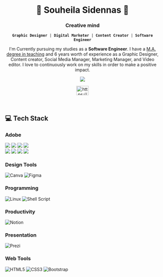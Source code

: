 <h5 align="center">
   <h1 align="center">💫 Souheila Sidennas 💫</h1> 
   <h3 align="center">Creative mind</h3> 
   <p align="center"><code><space><strong>Graphic Designer</strong> | <strong>Digital Marketer</strong> | <strong>Content Creator</strong> | <strong>Software Engineer</strong><space></code></p>
</h5>

<p align="center">
   I'm Currently pursuing my studies as a <strong>Software Engineer</strong>. I have a <u>M.A. degree in teaching</u> and 6 years worth of experience as a Graphic Designer, Content creator, Social Media Manager, Marketing Manager, and Video editor. I love to continuously work on my skills in order to make a positive impact.
</p>


<p align="center">
   <img align="center" src="https://readme-typing-svg.demolab.com?font=Fira+Code&pause=800&color=7C62F7&multiline=true&width=300&lines=Don't+forget+to+reach+out+" />
</p>
<p align="center">
      <a href="https://www.linkedin.com/in/souheila-s/" target="blank"><img align="center" src="https://raw.githubusercontent.com/rahuldkjain/github-profile-readme-generator/master/src/images/icons/Social/linked-in-alt.svg" alt="https://www.linkedin.com/in/souheila-s/" height="30" width="40" /></a>
</p>

<br />

## 💻 Tech Stack

### Adobe

<div>
   <img src="https://img.shields.io/badge/adobe-photoshop-%2331A8FF.svg?style=for-the-badge&logo=adobephotoshop&logoColor=31A8FF" />
   <img src="https://img.shields.io/badge/Adobe%20-After%20Effects-9999FF.svg?style=for-the-badge&logo=Adobe%20After%20Effects&logoColor=9999FF" />
   <img src="https://img.shields.io/badge/Adobe%20-Audition-9999FF.svg?style=for-the-badge&logo=Adobe%20Audition&logoColor=9999FF" />
   <img src="https://img.shields.io/badge/Adobe%20-InDesign-B54B83?style=for-the-badge&logo=adobeindesign&logoColor=B54B83" />
<div>
<div style="flex">
   <img src="https://img.shields.io/badge/Adobe%20-Lightroom-31A8FF.svg?style=for-the-badge&logo=Adobe%20Lightroom&logoColor=31A8FF" />
   <img src="https://img.shields.io/badge/Adobe%20-Premiere%20Pro-9999FF.svg?style=for-the-badge&logo=Adobe%20Premiere%20Pro&logoColor=9999FF" />
   <img src="https://img.shields.io/badge/adobe-illustrator-%23FF9A00.svg?style=for-the-badge&logo=adobeillustrator&logoColor=FF9A00" />
   <img src="https://img.shields.io/badge/Adobe%20-XD-B54B83?style=for-the-badge&logo=Adobe%20XD&logoColor=B54B83" />
</div>

### Design Tools

![Canva](https://img.shields.io/badge/Canva-%2300C4CC.svg?style=for-the-badge&logo=Canva&logoColor=white)
![Figma](https://img.shields.io/badge/figma-%23F24E1E.svg?style=for-the-badge&logo=figma&logoColor=white)

### Programming

![Linux](https://img.shields.io/badge/Linux-FCC624?style=for-the-badge&logo=linux&logoColor=black)
![Shell Script](https://img.shields.io/badge/shell_script-%23121011.svg?style=for-the-badge&logo=gnu-bash&logoColor=white)

### Productivity

![Notion](https://img.shields.io/badge/Notion-%23000000.svg?style=for-the-badge&logo=notion&logoColor=white) 

### Presentation

![Prezi](https://img.shields.io/badge/Prezi-%23FFF.svg?style=for-the-badge&logo=Prezi&logoColor=blue)

### Web Tools

![HTML5](https://img.shields.io/badge/html5-%23E34F26.svg?style=for-the-badge&logo=html5&logoColor=white)
![CSS3](https://img.shields.io/badge/css3-%231572B6.svg?style=for-the-badge&logo=css3&logoColor=white)
![Bootstrap](https://img.shields.io/badge/bootstrap-%23563D7C.svg?style=for-the-badge&logo=bootstrap&logoColor=white)

<br />


